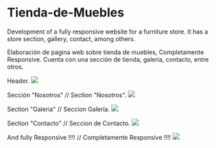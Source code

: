 # Tienda-de-Muebles
Development of a fully responsive website for a furniture store.  It has a store section, gallery, contact, among others. 

Elaboración de pagina web sobre tienda de muebles, Completamente Responsive.  Cuenta con una sección de tienda, galeria, contacto, entre otros. 

Header.
<img src="https://i.postimg.cc/CLX1q4j9/Header.jpg"/> 

Sección "Nosotros" // Section "Nosotros".
<img src= "https://i.postimg.cc/J0y8r9d0/Sobre-Nosotros.jpg"/> 

Section "Galeria" // Seccion Galería.
<img src= "https://i.postimg.cc/0jLsbcLf/Galeria.jpg"/> 

Section "Contacto" // Seccion de Contacto.
<img src= "https://i.postimg.cc/fR19MN2t/Contacto.jpg"/> 

And fully Responsive !!!! // Completamente Responsive !!!! 
<img src= "https://i.postimg.cc/Dwgnvdy9/Responsive.jpg"/> 




